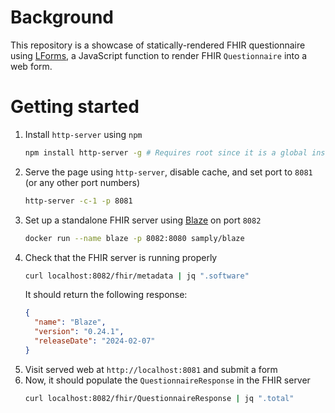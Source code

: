 # Background

This repository is a showcase of statically-rendered FHIR questionnaire using [LForms](https://github.com/lhncbc/lforms), a JavaScript function to render FHIR `Questionnaire` into a web form.

# Getting started

1. Install `http-server` using `npm`
   ```bash
   npm install http-server -g # Requires root since it is a global installation
   ```
1. Serve the page using `http-server`, disable cache, and set port to `8081` (or any other port numbers)
   ```bash
   http-server -c-1 -p 8081
   ```
1. Set up a standalone FHIR server using [Blaze](https://github.com/samply/blaze) on port `8082`
   ```bash
   docker run --name blaze -p 8082:8080 samply/blaze
   ```
1. Check that the FHIR server is running properly
   ```bash
   curl localhost:8082/fhir/metadata | jq ".software"
   ```
   It should return the following response:
   ```json
   {
     "name": "Blaze",
     "version": "0.24.1",
     "releaseDate": "2024-02-07"
   }
   ```
1. Visit served web at `http://localhost:8081` and submit a form
1. Now, it should populate the `QuestionnaireResponse` in the FHIR server
   ```bash
   curl localhost:8082/fhir/QuestionnaireResponse | jq ".total"
   ```
